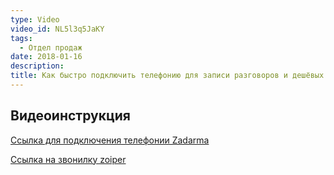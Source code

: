 ```yaml
---
type: Video
video_id: NL5l3q5JaKY
tags:
  - Отдел продаж
date: 2018-01-16
description: 
title: Как быстро подключить телефонию для записи разговоров и дешёвых звонков по России
---
```


## Видеоинструкция

[Ссылка для подключения телефонии Zadarma](https://zadarma.com/?ref=8d5449330c2fcdfde26366348494c6b8)

[Ссылка на звонилку zoiper](http://www.zoiper.com/)
